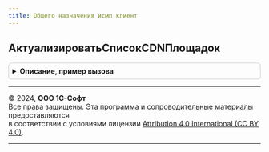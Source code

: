 ```yaml
---
title: Общего назначения исмп клиент
---
```



## АктуализироватьСписокCDNПлощадок
<details style="margin: 1em 0; padding: 0.5em; border: 1px solid #ccc; border-radius: 6px;">

<summary style="font-weight: bold; cursor: pointer;">Описание, пример вызова</summary>

```bsl

// Запуск актуализации списка CDN-площадок. При необходимости проверяет, требуется ли обновление по времени
//
// Параметры:
//  Форма - ФормаКлиентскогоПриложения - форма-источник
//  Организация - СправочникСсылка.Организации - организация, от имени которой выполняется запрос к ГИС МТ
//  ДополнительныеПараметры - Неопределено, Структура - Дополнительные параметры
//  ОповещениеПриЗавершении - Неопределено, ОписаниеОповещения - процедура, вызываемая при завершении
Процедура АктуализироватьСписокCDNПлощадок(Форма, Организация, ДополнительныеПараметры = Неопределено, ОповещениеПриЗавершении = Неопределено) Экспорт
```

Пример вызова
```bsl
ОбщегоНазначенияИСМПКлиент.АктуализироватьСписокCDNПлощадок(Форма, Организация, ДополнительныеПараметры, ОповещениеПриЗавершении);
```
</details>

---

© 2024, **ООО 1С-Софт**  
Все права защищены. Эта программа и сопроводительные материалы предоставляются  
в соответствии с условиями лицензии [Attribution 4.0 International (CC BY 4.0)](https://creativecommons.org/licenses/by/4.0/legalcode).

---
